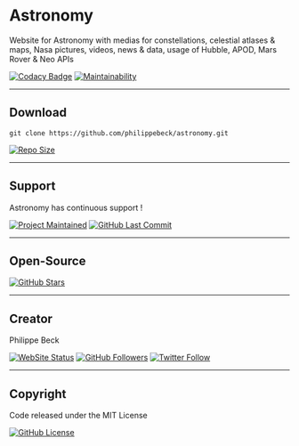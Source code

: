 # Astronomy

Website for Astronomy with medias for constellations, celestial atlases & maps, Nasa pictures, videos, news & data, usage of Hubble, APOD, Mars Rover & Neo APIs

[![Codacy Badge](https://app.codacy.com/project/badge/Grade/027a08124ff146358a0c0b26fc7b72c4)](https://www.codacy.com/manual/philippebeck/astronomy?utm_source=github.com&amp;utm_medium=referral&amp;utm_content=philippebeck/astronomy&amp;utm_campaign=Badge_Grade)
[![Maintainability](https://api.codeclimate.com/v1/badges/3de42a33086aa115990a/maintainability)](https://codeclimate.com/github/philippebeck/astronomy/maintainability)

---

## Download

`git clone https://github.com/philippebeck/astronomy.git`  
  
[![Repo Size](https://img.shields.io/github/repo-size/philippebeck/astronomy.svg?label=Repo+Size)](https://github.com/philippebeck/astronomy/tree/master)

---

## Support

Astronomy has continuous support !

[![Project Maintained](https://img.shields.io/maintenance/yes/2020.svg?label=Maintained)](https://github.com/philippebeck/astronomy)
[![GitHub Last Commit](https://img.shields.io/github/last-commit/philippebeck/astronomy.svg?label=Last+Commit)](https://github.com/philippebeck/astronomy/commits/master)

---

## Open-Source

[![GitHub Stars](https://img.shields.io/github/stars/philippebeck/astronomy.svg?label=GitHub+:+Astronomy+|+Stars)](https://github.com/philippebeck/astronomy)

---

## Creator

Philippe Beck

[![WebSite Status](https://img.shields.io/website-up-down-green-red/https/philippebeck.net.svg?label=https://philippebeck.net)](https://philippebeck.net)
[![GitHub Followers](https://img.shields.io/github/followers/philippebeck.svg?label=GitHub+:+philippebeck+|+Followers)](https://github.com/philippebeck)
[![Twitter Follow](https://badgen.net/twitter/follow/philippepjbeck)](https://twitter.com/philippepjbeck)

---

## Copyright

Code released under the MIT License

[![GitHub License](https://img.shields.io/github/license/philippebeck/astronomy.svg?label=License)](https://github.com/philippebeck/astronomy/blob/master/LICENSE)
